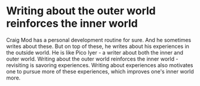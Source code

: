 # Writing about the outer world reinforces the inner world

Craig Mod has a personal development routine for sure. And he sometimes writes about these. But on top of these, he writes about his experiences in the outside world. He is like Pico Iyer - a writer about both the inner and outer world. Writing about the outer world reinforces the inner world - revisiting is savoring experiences. Writing about experiences also motivates one to pursue more of these experiences, which improves one's inner world more.

